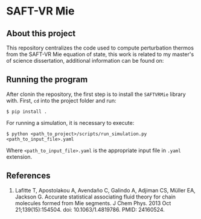 # SAFT-VR Mie

## About this project

This repository centralizes the code used to compute perturbation thermos from the SAFT-VR Mie equation of state, this work is related to my master's of science dissertation, additional information can be found on:

## Running the program

After clonin the repository, the first step is to install the `SAFTVRMie` library with. First, `cd` into the project folder and run:

```
$ pip install .
```

For running a simulation, it is necessary to execute:

```
$ python <path_to_project>/scripts/run_simulation.py <path_to_input_file>.yaml
```

Where `<path_to_input_file>.yaml` is the appropriate input file in `.yaml` extension.

## References
1. Lafitte T, Apostolakou A, Avendaño C, Galindo A, Adjiman CS, Müller EA, Jackson G. Accurate statistical associating fluid theory for chain molecules formed from Mie segments. J Chem Phys. 2013 Oct 21;139(15):154504. doi: 10.1063/1.4819786. PMID: 24160524.
